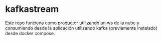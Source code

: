 # kafkastream
Este repo funciona como productor utilizando un ws de la nube y consumiendo desde la aplicación utilizando kafka (previamente instalado) desde docker compose.
